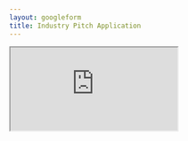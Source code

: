 ```yaml
---
layout: googleform
title: Industry Pitch Application
---
```


<iframe src="https://docs.google.com/forms/d/e/1FAIpQLScCJTJpQLo1_MBIKP9Xa40TdhSRSQmn2WVko0cb8eQ2I4HBdQ/viewform?embedded=true" >Loading…</iframe>